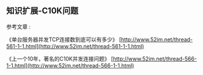 ## 知识扩展-C10K问题

参考文章 :

《单台服务器并发TCP连接数到底可以有多少》 [http://www.52im.net/thread-561-1-1.html](http://www.52im.net/thread-561-1-1.html)

《上一个10年，著名的C10K并发连接问题》 [http://www.52im.net/thread-566-1-1.html](http://www.52im.net/thread-566-1-1.html)